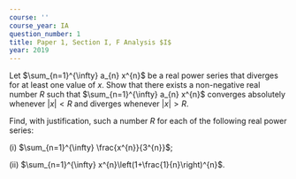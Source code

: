 ```yaml
---
course: ''
course_year: IA
question_number: 1
title: Paper 1, Section I, F Analysis $I$
year: 2019
---
```




Let $\sum_{n=1}^{\infty} a_{n} x^{n}$ be a real power series that diverges for at least one value of $x$. Show that there exists a non-negative real number $R$ such that $\sum_{n=1}^{\infty} a_{n} x^{n}$ converges absolutely whenever $|x|<R$ and diverges whenever $|x|>R$.

Find, with justification, such a number $R$ for each of the following real power series:

(i) $\sum_{n=1}^{\infty} \frac{x^{n}}{3^{n}}$;

(ii) $\sum_{n=1}^{\infty} x^{n}\left(1+\frac{1}{n}\right)^{n}$.